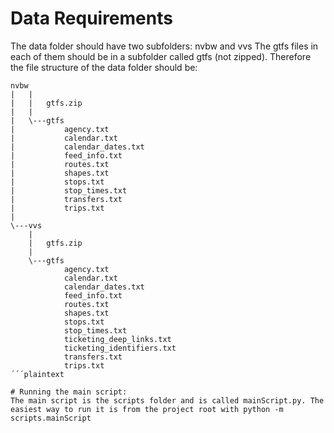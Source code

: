 # Data Requirements
The data folder should have two subfolders: nvbw and vvs
The gtfs files in each of them should be in a subfolder called gtfs (not zipped). Therefore the file structure of the data folder should be:

```plaintext
nvbw
|   |   
|   |   gtfs.zip
|   |
|   \---gtfs
|           agency.txt
|           calendar.txt
|           calendar_dates.txt
|           feed_info.txt
|           routes.txt
|           shapes.txt
|           stops.txt
|           stop_times.txt
|           transfers.txt
|           trips.txt
|
\---vvs
    |   
    |   gtfs.zip
    |
    \---gtfs
            agency.txt
            calendar.txt
            calendar_dates.txt
            feed_info.txt
            routes.txt
            shapes.txt
            stops.txt
            stop_times.txt
            ticketing_deep_links.txt
            ticketing_identifiers.txt
            transfers.txt
            trips.txt
´´´plaintext            

# Running the main script: 
The main script is the scripts folder and is called mainScript.py. The easiest way to run it is from the project root with python -m scripts.mainScript
